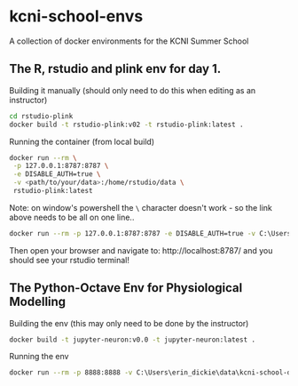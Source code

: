 # kcni-school-envs
A collection of docker environments for the KCNI Summer School

## The R, rstudio and plink env for day 1.

Building it manually (should only need to do this when editing as an instructor)

```sh
cd rstudio-plink
docker build -t rstudio-plink:v02 -t rstudio-plink:latest .  
```

Running the container (from local build)

```sh
docker run --rm \
 -p 127.0.0.1:8787:8787 \
 -e DISABLE_AUTH=true \
 -v <path/to/your/data>:/home/rstudio/data \
 rstudio-plink:latest
```

Note: on window's powershell the `\` character doesn't work - so the link above needs to be all on one line..

```sh
docker run --rm -p 127.0.0.1:8787:8787 -e DISABLE_AUTH=true -v C:\Users\erin_dickie\data\kcni-school-data\:/home/rstudio/kcni-school-data rstudio-plink:latest
```

Then open your browser and navigate to: http://localhost:8787/ and you should see your rstudio terminal!

## The Python-Octave Env for Physiological Modelling

Building the env (this may only need to be done by the instructor)

```sh
docker build -t jupyter-neuron:v0.0 -t jupyter-neuron:latest .  
```

Running the env

```sh
docker run --rm -p 8888:8888 -v C:\Users\erin_dickie\data\kcni-school-data\:/home/neuro/kcni-school-data jupyter-neuron:latest
```
